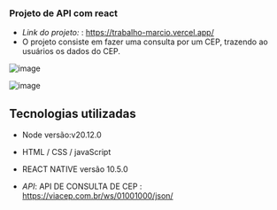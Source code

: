 ### Projeto de API com react

- *Link do projeto:* : https://trabalho-marcio.vercel.app/
- O projeto consiste em fazer uma consulta por um CEP, trazendo ao usuários os dados do CEP.

 ![image](https://github.com/LeonardoAbib/TrabalhoMarcio/assets/89111753/887153d4-35fd-441e-bedf-c3909a2727e1)


 ![image](https://github.com/LeonardoAbib/TrabalhoMarcio/assets/89111753/cb2db985-4f5c-4196-b87f-b5dba01f182f)

## Tecnologias utilizadas
- Node versão:v20.12.0
- HTML / CSS / javaScript
- REACT NATIVE versão 10.5.0

- *API*: API DE CONSULTA DE CEP : https://viacep.com.br/ws/01001000/json/
